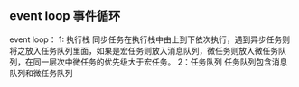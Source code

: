 ## event loop 事件循环

event loop：
1: 执行栈
同步任务在执行栈中由上到下依次执行，遇到异步任务则将之放入任务队列里面，如果是宏任务则放入消息队列，微任务则放入微任务队列，在同一层次中微任务的优先级大于宏任务。
2：任务队列
任务队列包含消息队列和微任务队列